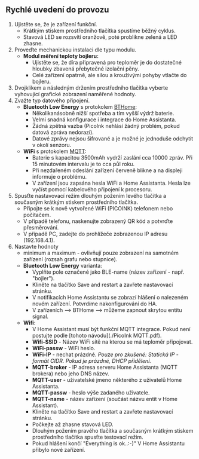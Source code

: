 ## Rychlé uvedení do provozu

1. Ujistěte se, že je zařízení funkční. 
   * Krátkým stiskem prostředního tlačítka spustíme běžný cyklus.
   * Stavová LED se rozsvítí oranžově, poté problikne zelená a LED zhasne.
2. Proveďte mechanickou instalaci dle typu modulu.
    * **Modul měření teploty bojleru:**
      * Ujistěte se, že díra připravená pro teploměr je do dostatečné hloubky zbavená přebytečné izolační pěny.
      * Celé zařízení opatrně, ale silou a krouživými pohyby vtlačte do bojleru.
3. Dvojklikem a následným držením prostředního tlačítka vyberte vyhovující grafické zobrazení naměřené hodnoty.
4. Zvažte typ datového připojení. 
   * **Bluetooth Low Energy** s protokolem [BTHome](https://bthome.io):
     * Několikanásobně nižší spotřeba a tím vyšší výdrž baterie.
     * Velmi snadná konfigurace i integrace do Home Assistanta.
     * Žádná zpětná vazba (PicoInk nehlásí žádný problém, pokud datová zpráva nedorazí).
     * Datové zprávy nejsou šifrované a je možné je jednoduše odchytit v okolí senzoru.
   * **WiFi** s protokolem [MQTT](https://mqtt.org):
     * Baterie s kapacitou 3500mAh vydrží zaslání cca 10000 zpráv. Při 15 minutovém intervalu je to cca půl roku.
     * Při nezdařeném odeslání zařízení červeně blikne a na displeji informuje o problému.
     * V zařízení jsou zapsána hesla WiFi a Home Assistanta. Hesla lze vyčíst pomocí kabelového připojení k procesoru.
5. Spusťte nastavovací režim dlouhým požením levého tlačítka a současným krátkým stiskem prostředního tlačítka.
   * Připojte se k nově vytvořené WiFi (PICOINK) telefonem nebo počítačem.
   * V případě telefonu, naskenujte zobrazený QR kód a potvrďte přesměrování.
   * V případě PC, zadejte do prohlížeče zobrazenou IP adresu (192.168.4.1).
6. Nastavte hodnoty
   * minimum a maximum - ovlivňují pouze zobrazení na samotném zařízení (rozsah grafu nebo stupnice).
   * **Bluetooth Low Energy** varianta:
     * Vyplňte pole označené jako BLE-name (název zařízení - např. "bojler").
     * Kliněte na tlačítko Save and restart a zavřete nastavovací stránku.
     * V notifikacích Home Assistantu se zobrazí hlášení o nalezeném novém zařízení. Potvrdíme nakonfigurování do HA.
     * V zařízeních --> BTHome --> můžeme zapnout skrytou entitu signal.
   * **Wifi**:
     * V Home Assistant musí být funkční MQTT integrace. Pokud není postujte podle [tohoto návodu](./PicoInk MQTT.pdf).
     * **Wifi-SSID** - Název WiFi sítě na kterou se má teploměr připojovat.
     * **WiFi-passw** - WiFi heslo.
     * **WiFi-IP** - nechat prázdné. *Pouze pro zkušené: Statická IP - formát CIDR. Pokud je prázdné, DHCP přidělení.*
     * **MQTT-broker** - IP adresa serveru Home Assistanta (MQTT brokera) nebo jeho DNS název.
     * **MQTT-user** - uživatelské jmeno některého z uživatelů Home Assistanta.
     * **MQTT-passw** - heslo výše zadaného uživatele.
     * **MQTT-name** - název zařízení (součást názvu entit v Home Assistant).
     * Kliněte na tlačítko Save and restart a zavřete nastavovací stránku.
     * Počkejte až zhasne stavová LED.
     * Dlouhým požením pravého tlačítka a současným krátkým stiskem prostředního tlačítka spusťte testovací režim.
     * Pokud hlášení končí "Everything is ok..:-)" V Home Assistantu přibylo nové zařízení.


